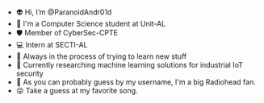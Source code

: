 - 👽 Hi, I’m @ParanoidAndr01d
- 👩 I'm a Computer Science student at Unit-AL
- 🛡️  Member of CyberSec-CPTE
- 💻 Intern at SECTI-AL
- 🧠 Always in the process of trying to learn new stuff
- 📓 Currently researching machine learning solutions for industrial IoT security
- 🤖 As you can probably guess by my username, I'm a big Radiohead fan.
- 😝 Take a guess at my favorite song.
<br/>
<!---
ParanoidAndr01d/ParanoidAndr01d is a ✨ special ✨ repository because its `README.md` (this file) appears on your GitHub profile.
You can click the Preview link to take a look at your changes.
--->

<!---
![Anurag's GitHub stats](https://github-readme-stats.vercel.app/api?username=ParanoidAndr01d&show_icons=true&theme=dracula&count_private=true)<br/>
<br/>
[![Top Langs](https://github-readme-stats.vercel.app/api/top-langs/?username=ParanoidAndr01d&theme=dracula&count_private=true)](https://github.com/anuraghazra/github-readme-stats)
--->
